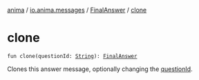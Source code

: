 [anima](../../index.md) / [io.anima.messages](../index.md) / [FinalAnswer](index.md) / [clone](./clone.md)

# clone

`fun clone(questionId: `[`String`](https://kotlinlang.org/api/latest/jvm/stdlib/kotlin/-string/index.html)`): `[`FinalAnswer`](index.md)

Clones this answer message, optionally changing the [questionId](../-answer-message/clone.md#io.anima.messages.AnswerMessage$clone(kotlin.String)/questionId).

